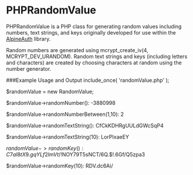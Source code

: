 PHPRandomValue
==============

PHPRandomValue is a PHP class for generating random values including numbers, text strings, and keys
originally developed for use within the [AlpineAuth](https://github.com/ejfrancis/AlpineAuth) library.

Random numbers are generated using mcrypt_create_iv(4, MCRYPT_DEV_URANDOM). Random text
strings and keys (including letters and characters) are created by choosing characters at 
random using the number generator. 


###Example Usage and Output
include_once( 'randomValue.php' );

$randomValue = new RandomValue;

$randomValue->randomNumber(): -3880998

$randomValue->randomNumberBetween(1,10): 2

$randomValue->randomTextString(): CfCkKDHRgUULdGWcSqP4

$randomValue->randomTextString(10): LorPIxaeEY

$randomValue->randomKey(): C7al8tX9.gqYLf2ImVt/!$NOY79T5sNCT/6Q.$!.6Gf/Q5zpa3

$randomValue->randomKey(10): RDV.dc6Ai/